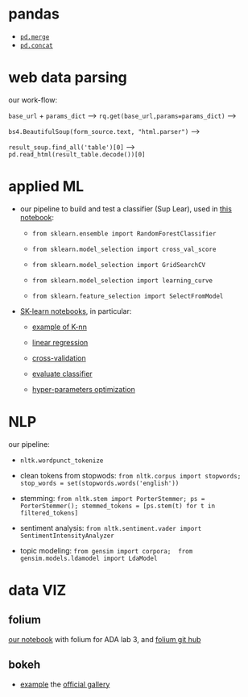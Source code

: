 
# pandas

- [`pd.merge`](http://pandas.pydata.org/pandas-docs/stable/merging.html#)
- [`pd.concat`](http://pandas.pydata.org/pandas-docs/stable/generated/pandas.concat.html)


# web data parsing

our work-flow:

`base_url` + `params_dict`  --> `rq.get(base_url,params=params_dict)` -->   

`bs4.BeautifulSoup(form_source.text, "html.parser")` -->   

`result_soup.find_all('table')[0]` --> `pd.read_html(result_table.decode())[0]`



# applied ML


- our pipeline to build and test a classifier (Sup Lear), used in [this notebook](https://github.com/ggrrll/tatoule/blob/master/04%20-%20Applied%20ML/1-hw4_applied_ml.ipynb):

	- `from sklearn.ensemble import RandomForestClassifier`

	- `from sklearn.model_selection import cross_val_score`

	- `from sklearn.model_selection import GridSearchCV`

	-  `from sklearn.model_selection import learning_curve` 

	- `from sklearn.feature_selection import SelectFromModel`



- [SK-learn notebooks](https://github.com/justmarkham/scikit-learn-videos), in particular:
	- [example of K-nn](https://github.com/justmarkham/scikit-learn-videos/blob/master/04_model_training.ipynb)

	- [linear regression](https://github.com/justmarkham/scikit-learn-videos/blob/master/06_linear_regression.ipynb)

	- [cross-validation](https://github.com/justmarkham/scikit-learn-videos/blob/master/07_cross_validation.ipynb)

	- [evaluate classifier](https://github.com/justmarkham/scikit-learn-videos/blob/master/09_classification_metrics.ipynb)

	- [hyper-parameters optimization](https://github.com/justmarkham/scikit-learn-videos/blob/master/08_grid_search.ipynb)


# NLP

our pipeline:

- `nltk.wordpunct_tokenize` 

-  clean tokens from stopwods: ```from nltk.corpus import stopwords;      
stop_words = set(stopwords.words('english'))```

- stemming: ```from nltk.stem import PorterStemmer;
ps = PorterStemmer();
stemmed_tokens = [ps.stem(t) for t in filtered_tokens]```

- sentiment analysis: `from nltk.sentiment.vader import SentimentIntensityAnalyzer` 

- topic modeling: `from gensim import corpora; 
from gensim.models.ldamodel import LdaModel` 

# data VIZ 

## folium

[our notebook](https://nbviewer.jupyter.org/github/ggrrll/tatoule/blob/master/03%20-%20Interactive%20Viz/2-Map-Viz.ipynb) with folium for ADA lab 3, and
[folium git hub](https://github.com/python-visualization/folium) 

## bokeh

- [example](https://nbviewer.jupyter.org/github/bokeh/bokeh-notebooks/blob/master/gallery/glucose.ipynb)
 the [official gallery](https://github.com/bokeh/bokeh-notebooks)



